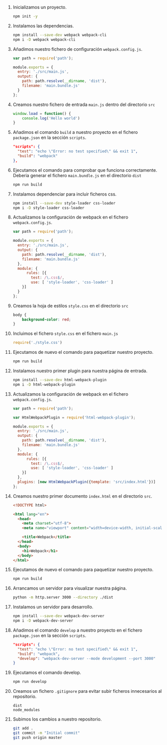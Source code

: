 1. Inicializamos un proyecto. 

    ```bash
    npm init -y
    ```

2. Instalamos las dependencias.

    ```bash
    npm install --save-dev webpack webpack-cli
    npm i -D webpack webpack-cli
    ```

3. Añadimos nuestro fichero de configuración `webpack.config.js`.

    ```js
    var path = require('path');

    module.exports = {
      entry: './src/main.js',
      output: {
        path: path.resolve(__dirname, 'dist'),
        filename: 'main.bundle.js'
      }
    };
    ```

4. Creamos nuestro fichero de entrada `main.js` dentro del directorio `src`

    ```js
    window.load = function() {
        console.log('Hello world')
    }
    ```

5. Añadimos el comando `build` a nuestro proyecto en el fichero `package.json` en la sección `scripts`.

    ```json
    "scripts": {
      "test": "echo \"Error: no test specified\" && exit 1",
      "build": "webpack"
    },
    ```

6. Ejecutamos el comando para comprobar que funciona correctamente. Deberia generar el fichero `main.bundle.js` en el directorio `dist`

    ```bash
    npm run build
    ```

7. Instalamos dependenciar para incluir ficheros css.

    ```bash
    npm install --save-dev style-loader css-loader 
    npm i -D style-loader css-loader 
    ```

8. Actualizamos la configuración de webpack en el fichero `webpack.config.js`.

    ```js
    var path = require('path');

    module.exports = {
      entry: './src/main.js',
      output: {
        path: path.resolve(__dirname, 'dist'),
        filename: 'main.bundle.js'
      },
      module: {
          rules: [{
            test: /\.css$/,
            use: [ 'style-loader', 'css-loader' ]
        }]
      }
    };
    ```

9. Creamos la hoja de estilos `style.css` en el directorio `src`

    ```css
    body {
        background-color: red;
    }
    ```

10. Incluimos el fichero `style.css` en el fichero `main.js`

    ```js
    require('./style.css')
    ```

11. Ejecutamos de nuevo el comando para paquetizar nuestro proyecto.

    ```bash
    npm run build
    ```

12. Instalamos nuestro primer plugin para nuestra página de entrada.

    ```bash
    npm install --save-dev html-webpack-plugin
    npm i -D html-webpack-plugin
    ```

13. Actualizamos la configuración de webpack en el fichero `webpack.config.js`.

    ```js
    var path = require('path');

    var HtmlWebpackPlugin = require('html-webpack-plugin');

    module.exports = {
      entry: './src/main.js',
      output: {
        path: path.resolve(__dirname, 'dist'),
        filename: 'main.bundle.js'
      },
      module: {
          rules: [{
            test: /\.css$/,
            use: [ 'style-loader', 'css-loader' ]
        }]
      },
      plugins: [new HtmlWebpackPlugin({template: 'src/index.html'})]
    };
    ```

14. Creamos nuestro primer documento `index.html` en el directorio `src`.

    ```html
    <!DOCTYPE html>

    <html lang="en">
      <head>
        <meta charset="utf-8">
        <meta name="viewport" content="width=device-width, initial-scale=1, shrink-to-fit=no">

        <title>Webpack</title>
      </head>
      <body>
        <h1>Webpack</h1>
      </body>
    </html>
    ```

15. Ejecutamos de nuevo el comando para paquetizar nuestro proyecto.

    ```bash
    npm run build
    ```

16. Arrancamos un servidor para visualizar nuestra página.

    ```bash
    python -m http.server 3000 --directory ./dist
    ```

17. Instalamos un servidor para desarrollo.

    ```bash
    npm install --save-dev webpack-dev-server
    npm i -D webpack-dev-server
    ```

18. Añadimos el comando `develop` a nuestro proyecto en el fichero `package.json` en la sección `scripts`.

    ```json
    "scripts": {
      "test": "echo \"Error: no test specified\" && exit 1",
      "build": "webpack",
      "develop": "webpack-dev-server --mode development --port 3000"
    }
    ```

19. Ejecutamos el comando develop.

    ```bash
    npm run develop
    ```

20. Creamos un fichero `.gitignore` para evitar subir ficheros innecesarios al repositorio.

    ```
    dist
    node_modules
    ```

21. Subimos los cambios a nuestro repositorio.

    ```bash
    git add .
    git commit -m "Initial commit"
    git push origin master
    ```